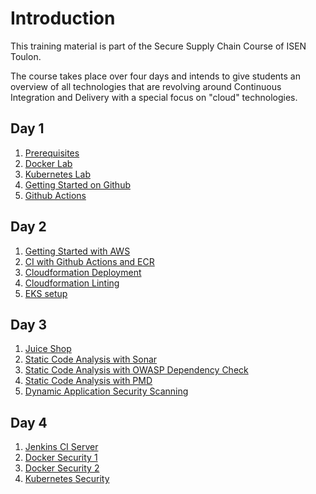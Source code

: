 # Introduction

This training material is part of the Secure Supply Chain Course of ISEN Toulon.

The course takes place over four days and intends to give students an overview of all technologies that are revolving around Continuous Integration and Delivery with a special focus on "cloud" technologies.

## Day 1

1. [Prerequisites](./prerequisites.md)  
1. [Docker Lab](./docker.md)
1. [Kubernetes Lab](./kubernetes.md)
1. [Getting Started on Github](./github.md)
1. [Github Actions](./actions.md)

## Day 2

1. [Getting Started with AWS](./aws.md)
1. [CI with Github Actions and ECR](./ecr.md)
1. [Cloudformation Deployment](./cloudformation.md)
1. [Cloudformation Linting](./cfn-nag.md)
1. [EKS setup](./eks.md)

## Day 3

1. [Juice Shop](./juice-shop.md)
1. [Static Code Analysis with Sonar](./sonar.md)
1. [Static Code Analysis with OWASP Dependency Check](./dependency-check.md)
1. [Static Code Analysis with PMD](./pmd.md)
1. [Dynamic Application Security Scanning](./arachni.md)

## Day 4

1. [Jenkins CI Server](./jenkins.md)
1. [Docker Security 1](./kaniko.md)
1. [Docker Security 2](./clair.md)
1. [Kubernetes Security](./network-policies.md)



